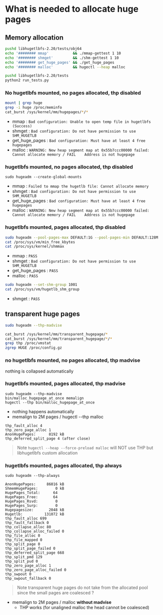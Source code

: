 # What is needed to allocate huge pages

## Memory allocation

```sh
pushd libhugetlbfs-2.20/tests/obj64
echo '######## mmap'           && ./mmap-gettest 1 10
echo '######## shmget'         && ./shm-gettest 1 10
echo '######## get_huge_pages' && ./get_huge_pages
echo '######## malloc'         && hugectl --heap malloc

pushd libhugetlbfs-2.20/tests
python2 run_tests.py
```

### No hugetlbfs mounted, no pages allocated, thp disabled

```sh
mount | grep huge
grep -i huge /proc/meminfo
cat_burst /sys/kernel/mm/hugepages/*/*
```

* mmap :           `Bad configuration: Unable to open temp file in hugetlbfs (Success)`
* shmget :         `Bad configuration: Do not have permission to use SHM_HUGETLB`
* get_huge_pages : `Bad configuration: Must have at least 4 free hugepages`
* malloc         : `WARNING: New heap segment map at 0x55b7ccc00000 failed: Cannot allocate memory / FAIL    Address is not hugepage`

### hugetlbfs mounted, no pages allocated, thp disabled

`sudo hugeadm --create-global-mounts`

* mmap :           `Failed to mmap the hugetlb file: Cannot allocate memory`
* shmget :         `Bad configuration: Do not have permission to use SHM_HUGETLB`
* get_huge_pages : `Bad configuration: Must have at least 4 free hugepages`
* malloc         : `WARNING: New heap segment map at 0x55b7ccc00000 failed: Cannot allocate memory / FAIL    Address is not hugepage`

### hugetlbfs mounted, pages allocated, thp disabled

```sh
sudo hugeadm --pool-pages-max DEFAULT:1G --pool-pages-min DEFAULT:128M --set-recommended-shmmax --set-recommended-min_free_kbytes
cat /proc/sys/vm/min_free_kbytes
cat /proc/sys/kernel/shmmax
```

* mmap :           `PASS`
* shmget :         `Bad configuration: Do not have permission to use SHM_HUGETLB`
* get_huge_pages : `PASS`
* malloc         : `PASS`

```sh
sudo hugeadm --set-shm-group 1001
cat /proc/sys/vm/hugetlb_shm_group
```

* shmget : `PASS`

## transparent huge pages

```sh
sudo hugeadm --thp-madvise

cat_burst /sys/kernel/mm/transparent_hugepage/*
cat_burst /sys/kernel/mm/transparent_hugepage/*/*
grep thp /proc/vmstat
zgrep HUGE /proc/config.gz
```

### no hugetlbfs mounted, no pages allocated, thp madvise

nothing is collapsed automatically

### hugetlbfs mounted, pages allocated, thp madvise

```
sudo hugeadm --thp-madvise
bin/malloc_hugepage_at_once memalign
hugectl --thp bin/malloc_hugepage_at_once
```

* nothing happens automatically
* memalign to 2M pages / hugectl --thp malloc
```
thp_fault_alloc 4
thp_zero_page_alloc 1
AnonHugePages:      8192 kB
thp_deferred_split_page 4 (after close)
```

> Note `hugectl --heap --force-preload malloc` will NOT use THP but libhugetlbfs custom allocation

### hugetlbfs mounted, pages allocated, thp always

`sudo hugeadm --thp-always`

```
AnonHugePages:     86016 kB
ShmemHugePages:        0 kB
HugePages_Total:      64
HugePages_Free:       64
HugePages_Rsvd:        0
HugePages_Surp:        0
Hugepagesize:       2048 kB
Hugetlb:          131072 kB
thp_fault_alloc 699
thp_fault_fallback 0
thp_collapse_alloc 80
thp_collapse_alloc_failed 0
thp_file_alloc 0
thp_file_mapped 0
thp_split_page 0
thp_split_page_failed 0
thp_deferred_split_page 668
thp_split_pmd 129
thp_split_pud 0
thp_zero_page_alloc 1
thp_zero_page_alloc_failed 0
thp_swpout 0
thp_swpout_fallback 0
```

> Note transparent huge pages do not take from the allocated pool since the small pages are coalesced ?

* memalign to 2M pages / malloc **without madvise**
  * THP works (for unaligned malloc the head cannot be coalesced)


